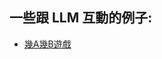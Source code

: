 ## 一些跟 LLM 互動的例子:
 - [幾A幾B遊戲](https://claude.ai/public/artifacts/0e6155e4-15ef-4505-b982-a94f7e027308)
